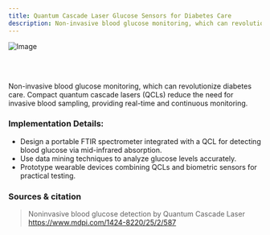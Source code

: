 ```yaml
---
title: Quantum Cascade Laser Glucose Sensors for Diabetes Care
description: Non-invasive blood glucose monitoring, which can revolutionize diabetes care
---
```


![Image](https://github.com/user-attachments/assets/28c4eea6-da36-45c3-bfb9-5d796a1699bb)

<br>
<br>

Non-invasive blood glucose monitoring, which can revolutionize diabetes care. Compact quantum cascade lasers (QCLs) reduce the need for invasive blood sampling, providing real-time and continuous monitoring.

### Implementation Details:

- Design a portable FTIR spectrometer integrated with a QCL for detecting blood glucose via mid-infrared absorption.
- Use data mining techniques to analyze glucose levels accurately.
- Prototype wearable devices combining QCLs and biometric sensors for practical testing.

### Sources & citation

> Noninvasive blood glucose detection by Quantum Cascade Laser https://www.mdpi.com/1424-8220/25/2/587